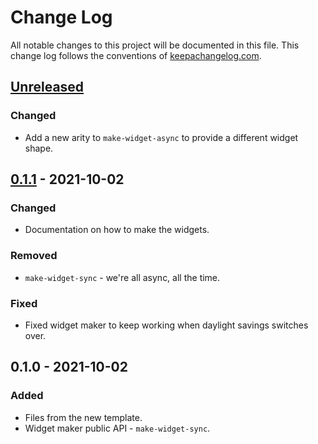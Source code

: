 # Change Log
All notable changes to this project will be documented in this file. This change log follows the conventions of [keepachangelog.com](http://keepachangelog.com/).

## [Unreleased]
### Changed
- Add a new arity to `make-widget-async` to provide a different widget shape.

## [0.1.1] - 2021-10-02
### Changed
- Documentation on how to make the widgets.

### Removed
- `make-widget-sync` - we're all async, all the time.

### Fixed
- Fixed widget maker to keep working when daylight savings switches over.

## 0.1.0 - 2021-10-02
### Added
- Files from the new template.
- Widget maker public API - `make-widget-sync`.

[Unreleased]: https://github.com/your-name/hailtechno/compare/0.1.1...HEAD
[0.1.1]: https://github.com/your-name/hailtechno/compare/0.1.0...0.1.1
